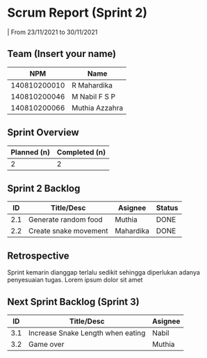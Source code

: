 # Scrum Report (Sprint 2)
| From 23/11/2021 to 30/11/2021

## Team (Insert your name)
| NPM          | Name           |
| ------------ | -------------- |
| 140810200010 | R Mahardika    |
| 140810200046 | M Nabil F S P  |
| 140810200066 | Muthia Azzahra |

## Sprint Overview
| Planned (n)   | Completed (n) |
| ------------- |-------------- |
| 2             | 2             |

## Sprint 2 Backlog

| ID  | Title/Desc | Asignee | Status |
| --- | ---------- | ------- | ------ |
| 2.1 | Generate random food | Muthia | DONE |
| 2.2 | Create snake movement | Mahardika | DONE |

## Retrospective 

Sprint kemarin dianggap terlalu sedikit sehingga diperlukan adanya penyesuaian tugas. Lorem ipsum dolor sit amet

## Next Sprint Backlog (Sprint 3)
| ID  | Title/Desc | Asignee | 
| --- | ---------- | ------- | 
| 3.1 | Increase Snake Length when eating | Nabil | 
| 3.2 | Game over | Muthia | 